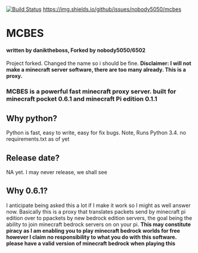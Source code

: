 [![Build Status](https://travis-ci.com/nobody5050/MCBES.svg?branch=dev)](https://travis-ci.com/nobody5050/MCBES) https://img.shields.io/github/issues/nobody5050/mcbes
# MCBES
#### written by daniktheboss, Forked by nobody5050/6502

Project forked. Changed the name so i should be fine. 
**Disclaimer: I will not make a minecraft server software, there are too many already. This is a proxy.**

### MCBES is a powerful fast minecraft proxy server. built for minecraft pocket 0.6.1 and minecraft Pi edition 0.1.1

## Why python?
Python is fast, easy to write, easy for fix bugs. Note, Runs Python 3.4. no requirements.txt as of yet

## Release date?
NA yet. I may never release, we shall see

## Why 0.6.1?
I anticipate being asked this a lot if I make it work so I might as well answer now. Basically this is a proxy that translates
packets send by minecraft pi edition over to ppackets by new bedrock edition servers, the goal being the ability to join
minecraft bedrock servers on on your pi. **This may constitute piracy as I am enabling you to play minecraft bedrock worlds
for free however I claim no responsibility to what you do with this software. please have a valid version of minecraft bedrock
when playing this**
